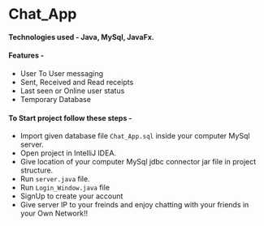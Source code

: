 # Chat_App #
#### Technologies used - Java, MySql, JavaFx. 
#### Features - 
* User To User messaging
* Sent, Received and Read receipts
* Last seen or Online user status
* Temporary Database

#### To Start project follow these steps - 
* Import given database file ```Chat_App.sql``` inside your computer MySql server.
* Open project in IntelliJ IDEA.
* Give location of your computer MySql jdbc connector jar file in project structure.
* Run  ```server.java``` file.
* Run ```Login_Window.java``` file
* SignUp to create your account
* Give server IP to your freinds and enjoy chatting with your friends in your Own Network!!
